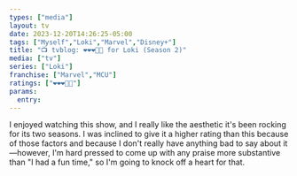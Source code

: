 ```yaml
---
types: ["media"]
layout: tv
date: 2023-12-20T14:26:25-05:00
tags: ["Myself","Loki","Marvel","Disney+"]
title: "📺 tvblog: ❤️❤️❤️🖤🖤 for Loki (Season 2)"
media: ["tv"]
series: ["Loki"]
franchise: ["Marvel","MCU"]
ratings: ["❤️❤️❤️🖤🖤"]
params:
  entry:
---
```

I enjoyed watching this show, and I really like the aesthetic it's been rocking for its two seasons. I was inclined to give it a higher rating than this because of those factors and because I don't really have anything bad to say about it—however, I'm hard pressed to come up with any praise more substantive than "I had a fun time," so I'm going to knock off a heart for that.
